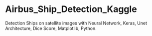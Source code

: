 # Airbus_Ship_Detection_Kaggle
Detection Ships on satellite images with Neural Network, Keras, Unet Architecture, Dice Score, Matplotlib, Python.
